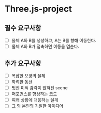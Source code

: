 # Three.js-project
## 필수 요구사항
- [ ] 물체 A와 B를 생성하고, A는 B를 향해 이동한다.
- [ ] 물체 A와 B가 접촉하면 이동을 멈춘다.

## 추가 요구사항
- [ ] 복잡한 모양의 물체
- [ ] 화려한 동선
- [ ] 멋진 미적 감각이 얹혀진 scene
- [ ] 퍼포먼스를 향상하는 코드
- [ ] 여러 상황에 대응하는 설계
- [ ] 그 외 본인의 기발한 아이디어
